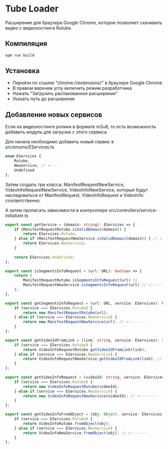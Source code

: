 # Tube Loader
Расширение для браузера Google Chrome, которое позволяет скачивать видео с видеохостинга Rutube.

## Компиляция
```sh
npm run build
```

## Установка
- Перейти по ссылке "chrome://extensions/" в браузере Google Chrome
- В правом верхнем углу включить режим разработчика
- Нажать "Загрузить распакованное расширение"
- Указать путь до расширения

## Добавление новых сервисов
Если на видеохостинге ролики в формате m3u8, то есть возможность добавить модуль для загрузки с этого сервиса.

Для начала необходимо добавить новый сервис в src/enums/EServices.ts
```ts
enum EServices {
    Rutube,
    NewService, // <----
    Undefined
};
```

Затем создать три класса: ManifestRequestNewService, VideoInfoRequestNewService, VideoInfoNewService, которые будут наследоваться от ManifestRequest, VideoInfoRequest и VideoInfo соответственно.

А затем прописать зависимости в контроллере src/controllers/service-initializer.ts
```ts
export const getService = (domain: string): EServices => {
    if (ManifestRequestRutube.isValidDomain(domain)) {
        return EServices.Rutube;
    } else if (ManifestRequestNewService.isValidDomain(domain)) { // <------
        return EServices.NewService;
    }
    
    return EServices.Undefined;
};
```
```ts
export const isSegmentsInfoRequest = (url: URL): boolean => {
    return (
        ManifestRequestRutube.isSegmentsInfoRequest(url) ||
        ManifestRequestNewService.isSegmentsInfoRequest(url) // <--------
    );
};
```
```ts
export const getSegmentsInfoRequest = (url: URL, service: EServices): ManifestRequest | undefined => {
    if (service === EServices.Rutube) {
        return new ManifestRequestRutube(url);
    } else if (service === EServices.NewService) {
        return new ManifestRequestNewService(url); // <--------
    }
};
```
```ts
export const getVideoIdFromLink = (link: string, service: EServices): string | undefined => {
    if (service === EServices.Rutube) {
        return VideoInfoRequestRutube.getVideoIdFromLink(link);
    } else if (service === EServices.NewService) {
        return VideoInfoRequestNewService.getVideoIdFromLink(link); // <--------
    }
};
```
```ts
export const getVideoInfoRequest = (videoId: string, service: EServices): VideoInfoRequest | undefined => {
    if (service === EServices.Rutube) {
        return new VideoInfoRequestRutube(videoId);
    } else if (service === EServices.NewService) {
        return new VideoInfoRequestNewService(videoId); // <--------
    }
};
```
```ts
export const getVideoInfoFromObject = (obj: Object, service: EServices): VideoInfo | undefined => {
    if (service === EServices.Rutube) {
        return VideoInfoRutube.fromObject(obj);
    } else if (service === EServices.NewService) {
        return VideoInfoNewService.fromObject(obj); // <--------
    }
};
```